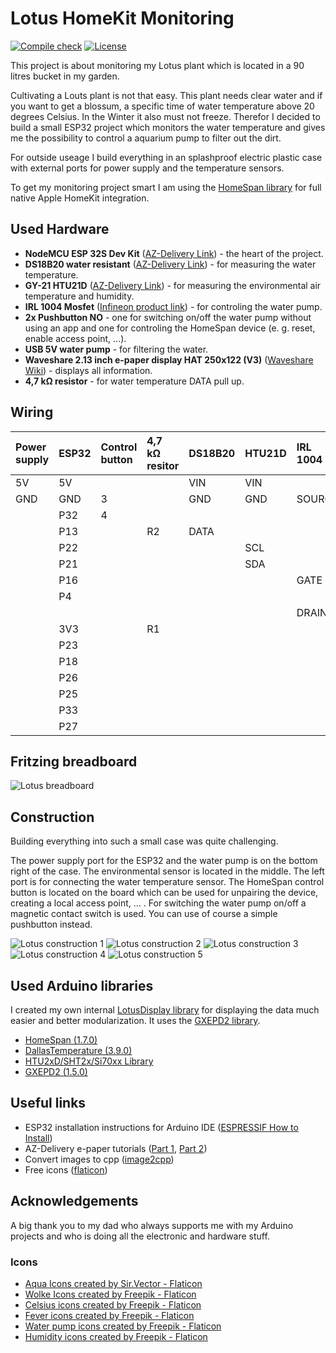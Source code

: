 # Lotus HomeKit Monitoring

[![Compile check](https://github.com/ManDon5/Lotus-HomeKit-Monitoring/actions/workflows/compile-check.yml/badge.svg)](https://github.com/ManDon5/Lotus-HomeKit-Monitoring/actions/workflows/compile-check.yml)
[![License](https://img.shields.io/badge/License-MIT-blue)](https://github.com/ManDon5/Lotus-HomeKit-Monitoring/blob/main/LICENSE)


This project is about monitoring my Lotus plant which is located in a 90 litres bucket in my garden.

Cultivating a Louts plant is not that easy. This plant needs clear water and if you want to get a blossum, a specific time of water temperature above 20 degrees Celsius. In the Winter it also must not freeze.
Therefor I decided to build a small ESP32 project which monitors the water temperature and gives me the possibility to control a aquarium pump to filter out the dirt.

For outside useage I build everything in an splashproof electric plastic case with external ports for power supply and the temperature sensors.

To get my monitoring project smart I am using the [HomeSpan library](https://github.com/HomeSpan/HomeSpan) for full native Apple HomeKit integration.


## Used Hardware

- **NodeMCU ESP 32S Dev Kit** ([AZ-Delivery Link](https://www.az-delivery.de/products/nodemcu-esp-32s-kit)) - the heart of the project.
- **DS18B20 water resistant** ([AZ-Delivery Link](https://www.az-delivery.de/products/2xds18b20wasserdicht)) - for measuring the water temperature.
- **GY-21 HTU21D** ([AZ-Delivery Link](https://www.az-delivery.de/products/gy-21-temperatur-sensor-modul)) - for measuring the environmental air temperature and humidity.
- **IRL 1004 Mosfet** ([Infineon product link](https://www.infineon.com/cms/de/product/power/mosfet/n-channel/irl1004/)) - for controling the water pump.
- **2x Pushbutton NO** - one for switching on/off the water pump without using an app and one for controling the HomeSpan device (e. g. reset, enable access point, ...).
- **USB 5V water pump** - for filtering the water.
- **Waveshare 2.13 inch e-paper display HAT 250x122 (V3)** ([Waveshare Wiki](https://www.waveshare.com/wiki/2.13inch_e-Paper_HAT_Manual)) - displays all information.
- **4,7 kΩ resistor** - for water temperature DATA pull up.


## Wiring

| Power supply | ESP32     | Control button | 4,7 kΩ resitor| DS18B20   | HTU21D   | IRL 1004  | Pushbutton | Water pump  | Display |
|:-------------|:----------|:--------------|:--------------|:----------|:---------|:----------|:-----------|:------------|:--------|
| 5V           | 5V        |               |               | VIN       | VIN      |           |            | 5V          |         |
| GND          | GND       | 3             |               | GND       | GND      | SOURCE    | 3          |             | GND     |
|              | P32       | 4             |               |           |          |           |            |             |         |
|              | P13       |               | R2            | DATA      |          |           |            |             |         |
|              | P22       |               |               |           | SCL      |           |            |             |         |
|              | P21       |               |               |           | SDA      |           |            |             |         |
|              | P16       |               |               |           |          | GATE      |            |             |         |
|              | P4        |               |               |           |          |           | 4          |             |         |
|              |           |               |               |           |          | DRAIN     |            | GND         |         |
|              | 3V3       |               | R1            |           |          |           |            |             | VCC     |
|              | P23       |               |               |           |          |           |            |             | DIN     |
|              | P18       |               |               |           |          |           |            |             | CLK     |
|              | P26       |               |               |           |          |           |            |             | CS      |
|              | P25       |               |               |           |          |           |            |             | DC      |
|              | P33       |               |               |           |          |           |            |             | RST     |
|              | P27       |               |               |           |          |           |            |             | BUSY    |


## Fritzing breadboard

![Lotus breadboard](images/Lotus_breadboard.png "Lotus breadboard")


## Construction

Building everything into such a small case was quite challenging.

The power supply port for the ESP32 and the water pump is on the bottom right of the case. The environmental sensor is located in the middle. The left port is for connecting the water temperature sensor.
The HomeSpan control button is located on the board which can be used for unpairing the device, creating a local access point, ... . For switching the water pump on/off a magnetic contact switch is used. You can use of course a simple pushbutton instead.

![Lotus construction 1](images/Lotus_construction_1.png "Lotus construction 1")
![Lotus construction 2](images/Lotus_construction_2.png "Lotus construction 2")
![Lotus construction 3](images/Lotus_construction_3.png "Lotus construction 3")
![Lotus construction 4](images/Lotus_construction_4.png "Lotus construction 4")
![Lotus construction 5](images/Lotus_construction_5.png "Lotus construction 5")


## Used Arduino libraries

I created my own internal [LotusDisplay library](../Lotus/src/LotusDisplay) for displaying the data much easier and better modularization. It uses the [GXEPD2 library](https://github.com/ZinggJM/GxEPD2). 

- [HomeSpan (1.7.0)](https://github.com/HomeSpan/HomeSpan)
- [DallasTemperature (3.9.0)](https://github.com/milesburton/Arduino-Temperature-Control-Library)
- [HTU2xD/SHT2x/Si70xx Library](https://github.com/enjoyneering/HTU2xD_SHT2x_Si70xx)
- [GXEPD2 (1.5.0)](https://github.com/ZinggJM/GxEPD2)


## Useful links

- ESP32 installation instructions for Arduino IDE ([ESPRESSIF How to Install](https://espressif-docs.readthedocs-hosted.com/projects/arduino-esp32/en/latest/installing.html))
- AZ-Delivery e-paper tutorials ([Part 1](https://www.az-delivery.de/en/blogs/azdelivery-blog-fur-arduino-und-raspberry-pi/e-paper-display-am-esp32-und-esp8266-teil1), [Part 2](https://www.az-delivery.de/en/blogs/azdelivery-blog-fur-arduino-und-raspberry-pi/e-paper-display-am-esp32-und-esp8266-teil-2))
- Convert images to cpp ([image2cpp](https://javl.github.io/image2cpp/))
- Free icons ([flaticon](https://www.flaticon.com/de/))


## Acknowledgements

A big thank you to my dad who always supports me with my Arduino projects and who is doing all the electronic and hardware stuff.


### Icons

- [Aqua Icons created by Sir.Vector - Flaticon](https://www.flaticon.com/de/kostenlose-icons/aqua)
- [Wolke Icons created by Freepik - Flaticon](https://www.flaticon.com/de/kostenlose-icons/wolke)
- [Celsius icons created by Freepik - Flaticon](https://www.flaticon.com/free-icons/celsius)
- [Fever icons created by Freepik - Flaticon](https://www.flaticon.com/free-icons/fever)
- [Water pump icons created by Freepik - Flaticon](https://www.flaticon.com/free-icons/water-pump)
- [Humidity icons created by Freepik - Flaticon](https://www.flaticon.com/free-icons/humidity)

